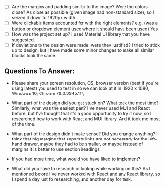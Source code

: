 ## 
- [ ] Are the margins and padding similar to the image? Were the colors close? 
As close as possible (given image had non-standard size), so I seized it down to 1920px width
- [ ] Were clickable items accounted for with the right elements? e.g. (was a button or dropdown element used where it should have been used)
Yes
- [ ] How was the project set up? 
I used Material UI library that you have suggested. 
- [ ] If deviations to the design were made, were they justified? 
I tried to stick up to design, but I have made some minor changes to make all similar blocks look the same.

## Questions To Answer: 
- Please share your screen resolution, OS, browser version (best if you're using latest) you used to test in so we can look at it in: 
1920 x 1080, Windows 10, Chrome 79.0.3945.117, 
- What part of the design did you get stuck on? What took the most time? Similarly, what was the easiest part? 
I've never used MUI and React before, but I've thought that it's a good opportunity to try it now, so I researched how to work with React and MUI library. And it took me most of the time. 
- What part of the design didn't make sense? Did you change anything?
I think that big margins that separate links are not necessary for the left-hand drawer, maybe they had to be smaller, or maybe instead of margins it is better to use section headings
- If you had more time, what would you have liked to implement? 

- What did you have to research or lookup while working on this? 
As I mentioned before I've never worked with React and any React library, so I spend a day just fo researching, and another day for task.
